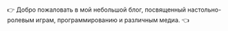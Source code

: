 👉 Добро пожаловать в мой небольшой блог, посвященный настольно-ролевым играм, программированию и различным медиа. 👈
 <link rel="shortcut icon" type="image/x-icon" href="favicon.ico">
